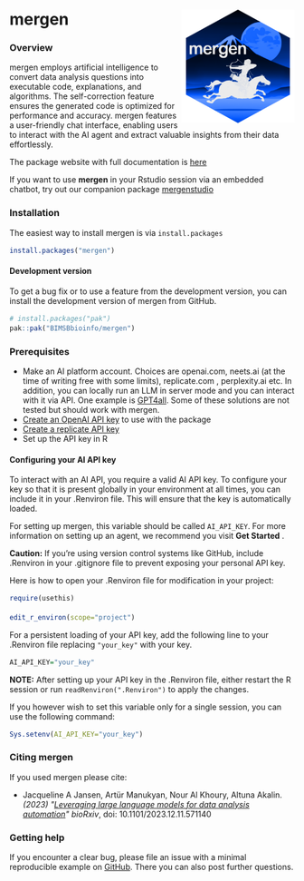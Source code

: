 
# mergen <img src="man/figures/mergen_logo.png" align="right" height="200" style="float:right; height:200px;"/>

<!-- README.md is generated from README.Rmd. Please edit that file -->

### Overview

mergen employs artificial intelligence to convert data analysis
questions into executable code, explanations, and algorithms. The
self-correction feature ensures the generated code is optimized for
performance and accuracy. mergen features a user-friendly chat
interface, enabling users to interact with the AI agent and extract
valuable insights from their data effortlessly.

The package website with full documentation is [here](http://bioinformatics.mdc-berlin.de/mergen)

If you want to use **mergen** in your Rstudio session via an embedded chatbot, try out our companion package [mergenstudio](https://github.com/BIMSBbioinfo/mergenstudio/)

### Installation

The easiest way to install mergen is via `install.packages`

``` r
install.packages("mergen")
```

#### Development version

To get a bug fix or to use a feature from the development version, you
can install the development version of mergen from GitHub.

``` r
# install.packages("pak")
pak::pak("BIMSBbioinfo/mergen")
```

### Prerequisites

- Make an AI platform account. Choices are openai.com, neets.ai (at the time of writing free with some limits), replicate.com , perplexity.ai etc.
  In addition, you can locally run an LLM in server mode and you can interact with it via API. One example is [GPT4all](https://gpt4all.io/). Some of these solutions are not tested but should work with mergen. 
- [Create an OpenAI API
  key](https://platform.openai.com/account/api-keys) to use with the
  package
- [Create a replicate API key](https://replicate.com/pricing)
- Set up the API key in R

#### Configuring your AI API key

To interact with an AI API, you require a valid AI API key. To configure
your key so that it is present globally in your environment at all
times, you can include it in your .Renviron file. This will ensure that
the key is automatically loaded.

For setting up mergen, this variable should be called `AI_API_KEY`. For
more information on setting up an agent, we recommend you visit **Get
Started** .

**Caution:** If you’re using version control systems like GitHub,
include .Renviron in your .gitignore file to prevent exposing your
personal API key.

Here is how to open your .Renviron file for modification in your
project:

``` r
require(usethis)

edit_r_environ(scope="project")
```

For a persistent loading of your API key, add the following line to your
.Renviron file replacing `"your_key"` with your key.

``` r
AI_API_KEY="your_key"
```

**NOTE:** After setting up your API key in the .Renviron file, either
restart the R session or run `readRenviron(".Renviron")` to apply the
changes.

If you however wish to set this variable only for a single session, you
can use the following command:

``` r
Sys.setenv(AI_API_KEY="your_key")
```

### Citing mergen
If you used mergen please cite:

* Jacqueline A Jansen, Artür Manukyan, Nour Al Khoury, Altuna Akalin. _(2023)_ *"[Leveraging large language models for data analysis automation]( https://doi.org/10.1101/2023.12.11.571140)"* _bioRxiv_, doi: 10.1101/2023.12.11.571140



### Getting help

If you encounter a clear bug, please file an issue with a minimal
reproducible example on
[GitHub](https://github.com/BIMSBbioinfo/mergen). There you can also
post further questions.
